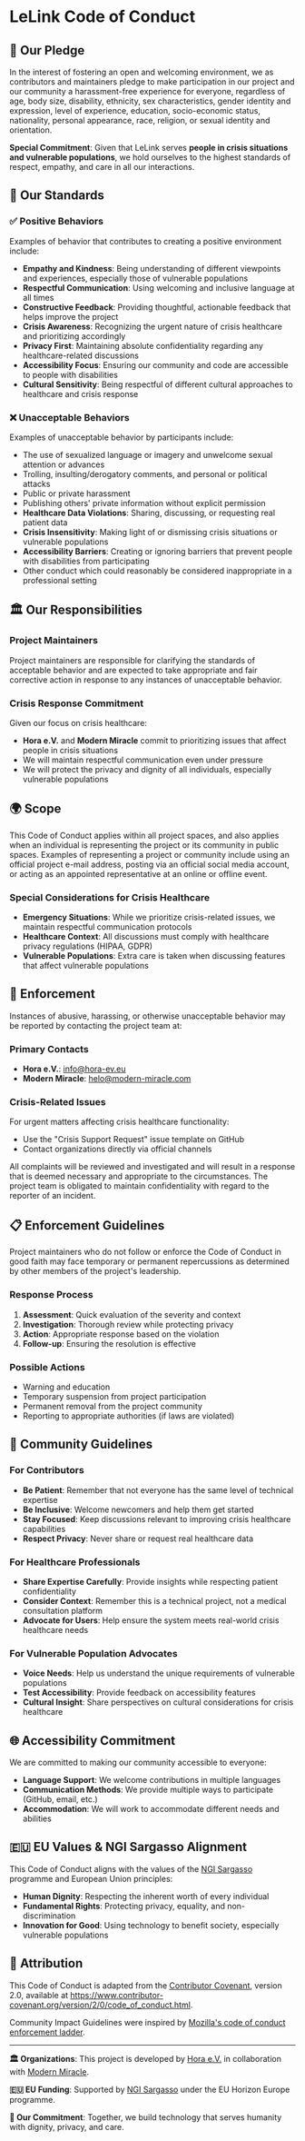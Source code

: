 # LeLink Code of Conduct

## 🌟 **Our Pledge**

In the interest of fostering an open and welcoming environment, we as contributors and maintainers pledge to make participation in our project and our community a harassment-free experience for everyone, regardless of age, body size, disability, ethnicity, sex characteristics, gender identity and expression, level of experience, education, socio-economic status, nationality, personal appearance, race, religion, or sexual identity and orientation.

**Special Commitment**: Given that LeLink serves **people in crisis situations and vulnerable populations**, we hold ourselves to the highest standards of respect, empathy, and care in all our interactions.

## 🎯 **Our Standards**

### ✅ **Positive Behaviors**
Examples of behavior that contributes to creating a positive environment include:

- **Empathy and Kindness**: Being understanding of different viewpoints and experiences, especially those of vulnerable populations
- **Respectful Communication**: Using welcoming and inclusive language at all times
- **Constructive Feedback**: Providing thoughtful, actionable feedback that helps improve the project
- **Crisis Awareness**: Recognizing the urgent nature of crisis healthcare and prioritizing accordingly
- **Privacy First**: Maintaining absolute confidentiality regarding any healthcare-related discussions
- **Accessibility Focus**: Ensuring our community and code are accessible to people with disabilities
- **Cultural Sensitivity**: Being respectful of different cultural approaches to healthcare and crisis response

### ❌ **Unacceptable Behaviors**
Examples of unacceptable behavior by participants include:

- The use of sexualized language or imagery and unwelcome sexual attention or advances
- Trolling, insulting/derogatory comments, and personal or political attacks
- Public or private harassment
- Publishing others' private information without explicit permission
- **Healthcare Data Violations**: Sharing, discussing, or requesting real patient data
- **Crisis Insensitivity**: Making light of or dismissing crisis situations or vulnerable populations
- **Accessibility Barriers**: Creating or ignoring barriers that prevent people with disabilities from participating
- Other conduct which could reasonably be considered inappropriate in a professional setting

## 🏛️ **Our Responsibilities**

### **Project Maintainers**
Project maintainers are responsible for clarifying the standards of acceptable behavior and are expected to take appropriate and fair corrective action in response to any instances of unacceptable behavior.

### **Crisis Response Commitment**
Given our focus on crisis healthcare:
- **Hora e.V.** and **Modern Miracle** commit to prioritizing issues that affect people in crisis situations
- We will maintain respectful communication even under pressure
- We will protect the privacy and dignity of all individuals, especially vulnerable populations

## 🌍 **Scope**

This Code of Conduct applies within all project spaces, and also applies when an individual is representing the project or its community in public spaces. Examples of representing a project or community include using an official project e-mail address, posting via an official social media account, or acting as an appointed representative at an online or offline event.

### **Special Considerations for Crisis Healthcare**
- **Emergency Situations**: While we prioritize crisis-related issues, we maintain respectful communication protocols
- **Healthcare Context**: All discussions must comply with healthcare privacy regulations (HIPAA, GDPR)
- **Vulnerable Populations**: Extra care is taken when discussing features that affect vulnerable populations

## 🚨 **Enforcement**

Instances of abusive, harassing, or otherwise unacceptable behavior may be reported by contacting the project team at:

### **Primary Contacts**
- **Hora e.V.**: [info@hora-ev.eu](mailto:info@hora-ev.eu)
- **Modern Miracle**: [helo@modern-miracle.com](mailto:hello@modern-miracle.com)

### **Crisis-Related Issues**
For urgent matters affecting crisis healthcare functionality:
- Use the "Crisis Support Request" issue template on GitHub
- Contact organizations directly via official channels

All complaints will be reviewed and investigated and will result in a response that is deemed necessary and appropriate to the circumstances. The project team is obligated to maintain confidentiality with regard to the reporter of an incident.

## 📋 **Enforcement Guidelines**

Project maintainers who do not follow or enforce the Code of Conduct in good faith may face temporary or permanent repercussions as determined by other members of the project's leadership.

### **Response Process**
1. **Assessment**: Quick evaluation of the severity and context
2. **Investigation**: Thorough review while protecting privacy
3. **Action**: Appropriate response based on the violation
4. **Follow-up**: Ensuring the resolution is effective

### **Possible Actions**
- Warning and education
- Temporary suspension from project participation
- Permanent removal from the project community
- Reporting to appropriate authorities (if laws are violated)

## 🤝 **Community Guidelines**

### **For Contributors**
- **Be Patient**: Remember that not everyone has the same level of technical expertise
- **Be Inclusive**: Welcome newcomers and help them get started
- **Stay Focused**: Keep discussions relevant to improving crisis healthcare capabilities
- **Respect Privacy**: Never share or request real healthcare data

### **For Healthcare Professionals**
- **Share Expertise Carefully**: Provide insights while respecting patient confidentiality
- **Consider Context**: Remember this is a technical project, not a medical consultation platform
- **Advocate for Users**: Help ensure the system meets real-world crisis healthcare needs

### **For Vulnerable Population Advocates**
- **Voice Needs**: Help us understand the unique requirements of vulnerable populations
- **Test Accessibility**: Provide feedback on accessibility features
- **Cultural Insight**: Share perspectives on cultural considerations for crisis healthcare

## 🌐 **Accessibility Commitment**

We are committed to making our community accessible to everyone:
- **Language Support**: We welcome contributions in multiple languages
- **Communication Methods**: We provide multiple ways to participate (GitHub, email, etc.)
- **Accommodation**: We will work to accommodate different needs and abilities

## 🇪🇺 **EU Values & NGI Sargasso Alignment**

This Code of Conduct aligns with the values of the [NGI Sargasso](https://ngisargasso.eu/) programme and European Union principles:
- **Human Dignity**: Respecting the inherent worth of every individual
- **Fundamental Rights**: Protecting privacy, equality, and non-discrimination
- **Innovation for Good**: Using technology to benefit society, especially vulnerable populations

## 📄 **Attribution**

This Code of Conduct is adapted from the [Contributor Covenant](https://www.contributor-covenant.org), version 2.0, available at https://www.contributor-covenant.org/version/2/0/code_of_conduct.html.

Community Impact Guidelines were inspired by [Mozilla's code of conduct enforcement ladder](https://github.com/mozilla/diversity).

---

**🏛️ Organizations**: This project is developed by [Hora e.V.](https://hora-ev.eu) in collaboration with [Modern Miracle](https://modern-miracle.com).

**🇪🇺 EU Funding**: Supported by [NGI Sargasso](https://ngisargasso.eu/) under the EU Horizon Europe programme.

**💝 Our Commitment**: Together, we build technology that serves humanity with dignity, privacy, and care.
